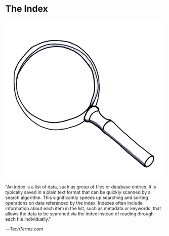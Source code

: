 # The Index

![](../.gitbook/assets/illustration-an-index-is-a-great-leveler-real-startup-book.png)

"An index is a list of data, such as group of files or database entries. It is typically saved in a plain text format that can be quickly scanned by a search algorithm. This significantly speeds up searching and sorting operations on data referenced by the index. Indexes often include information about each item in the list, such as metadata or keywords, that allows the data to be searched via the index instead of reading through each file individually."

—_TechTerms.com_

